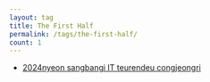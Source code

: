 ```yaml
---
layout: tag
title: The First Half
permalink: /tags/the-first-half/
count: 1
---
```


- [2024nyeon sangbangi IT teurendeu congjeongri](https://ki-sung.github.io/news/news16/)
